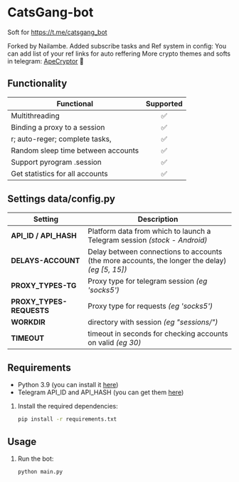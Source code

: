 # CatsGang-bot
Soft for https://t.me/catsgang_bot

Forked by Nailambe. Added subscribe tasks and Ref system in config: You can add list of your ref links for auto reffering
More crypto themes and softs in telegram: [ApeCryptor](https://t.me/+_xCNXumUNWJkYjAy "ApeCryptor") 🦧

## Functionality
| Functional                                                     | Supported |
|----------------------------------------------------------------|:---------:|
| Multithreading                                                 |     ✅     |
| Binding a proxy to a session                                   |     ✅     |
| r; auto-reger; complete tasks,                         |     ✅     |
| Random sleep time between accounts                             |     ✅     |
| Support pyrogram .session                                      |     ✅     |
| Get statistics for all accounts                                |     ✅     |

## Settings data/config.py
| Setting                      | Description                                                                                    |
|------------------------------|------------------------------------------------------------------------------------------------|
| **API_ID / API_HASH**        | Platform data from which to launch a Telegram session _(stock - Android)_                      |
| **DELAYS-ACCOUNT**           | Delay between connections to accounts (the more accounts, the longer the delay) _(eg [5, 15])_ |
| **PROXY_TYPES-TG**           | Proxy type for telegram session _(eg 'socks5')_                                                |
| **PROXY_TYPES-REQUESTS**     | Proxy type for requests _(eg 'socks5')_                                                |
| **WORKDIR**                  | directory with session _(eg "sessions/")_                                                      |
| **TIMEOUT**                  | timeout in seconds for checking accounts on valid _(eg 30)_                                    |

## Requirements
- Python 3.9 (you can install it [here](https://www.python.org/downloads/release/python-390/)) 
- Telegram API_ID and API_HASH (you can get them [here](https://my.telegram.org/auth))

1. Install the required dependencies:
   ```bash
   pip install -r requirements.txt
   ```
   
## Usage
1. Run the bot:
   ```bash
   python main.py
   ```
